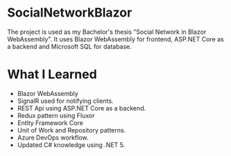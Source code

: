 # SocialNetworkBlazor

The project is used as my Bachelor's thesis "Social Network in Blazor WebAssembly". It uses Blazor WebAssembly for frontend, ASP.NET Core as a backend and Microsoft SQL for database.

# What I Learned

* Blazor WebAssembly
* SignalR used for notifying clients.
* REST Api using ASP.NET Core as a backend.
* Redux pattern using Fluxor
* Entity Framework Core
* Unit of Work and Repository patterns.
* Azure DevOps workflow.
* Updated C# knowledge using .NET 5.

